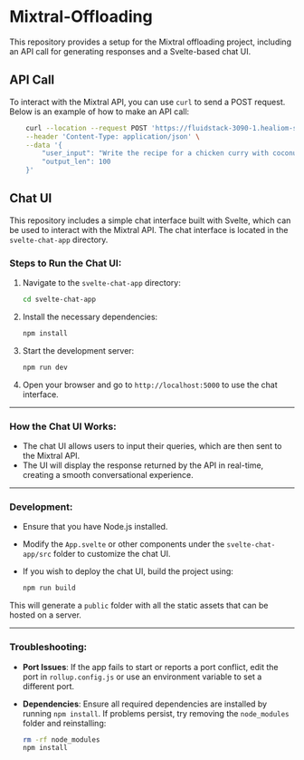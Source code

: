 # Mixtral-Offloading

This repository provides a setup for the Mixtral offloading project, including an API call for generating responses and
a Svelte-based chat UI.

## API Call

To interact with the Mixtral API, you can use `curl` to send a POST request. Below is an example of how to make an API
call:

```bash
    curl --location --request POST 'https://fluidstack-3090-1.healiom-service.com/mixtral/chat' \
    --header 'Content-Type: application/json' \
    --data '{
        "user_input": "Write the recipe for a chicken curry with coconut milk.",
        "output_len": 100
    }'
```


## Chat UI

This repository includes a simple chat interface built with Svelte, which can be used to interact with the Mixtral API. The chat interface is located in the `svelte-chat-app` directory.

### Steps to Run the Chat UI:

1. Navigate to the `svelte-chat-app` directory:

    ```bash
    cd svelte-chat-app
    ```

2. Install the necessary dependencies:

    ```bash
    npm install
    ```

3. Start the development server:

    ```bash
    npm run dev
    ```

4. Open your browser and go to `http://localhost:5000` to use the chat interface.

---

### How the Chat UI Works:

- The chat UI allows users to input their queries, which are then sent to the Mixtral API.
- The UI will display the response returned by the API in real-time, creating a smooth conversational experience.

---

### Development:

- Ensure that you have Node.js installed.
- Modify the `App.svelte` or other components under the `svelte-chat-app/src` folder to customize the chat UI.
- If you wish to deploy the chat UI, build the project using:

    ```bash
    npm run build
    ```

This will generate a `public` folder with all the static assets that can be hosted on a server.

---

### Troubleshooting:

- **Port Issues**: If the app fails to start or reports a port conflict, edit the port in `rollup.config.js` or use an environment variable to set a different port.
- **Dependencies**: Ensure all required dependencies are installed by running `npm install`. If problems persist, try removing the `node_modules` folder and reinstalling:

    ```bash
    rm -rf node_modules
    npm install
    ```

